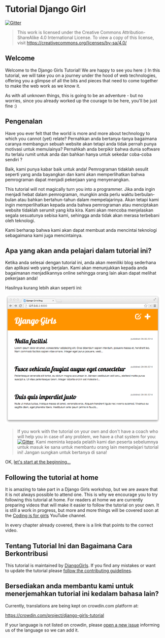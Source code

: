 # Tutorial Django Girl

[![Gitter](https://badges.gitter.im/DjangoGirls/tutorial.svg)](https://gitter.im/DjangoGirls/tutorial)

> This work is licensed under the Creative Commons Attribution-ShareAlike 4.0 International License. To view a copy of this license, visit https://creativecommons.org/licenses/by-sa/4.0/

## Welcome

Welcome to the Django Girls Tutorial! We are happy to see you here :) In this tutorial, we will take you on a journey under the hood of web technologies, offering you a glimpse of all the bits and pieces that need to come together to make the web work as we know it.

As with all unknown things, this is going to be an adventure - but no worries, since you already worked up the courage to be here, you'll be just fine :)

## Pengenalan

Have you ever felt that the world is more and more about technology to which you cannot (yet) relate? Pernahkan anda bertanya-tanya bagaimana caranya membangun sebuah website akan tetapi anda tidak pernah punya motivasi untuk memulainya? Pernahkah anda berpikir bahwa dunia software itu terlalu rumit untuk anda dan bahkan hanya untuk sekedar coba-coba sendiri ?

Baik, kami punya kabar baik untuk anda! Pemrograman tidaklah sesulit seperti yang anda bayangkan dan kami akan memperlihatkan bahwa pemrograman dapat menjadi pekerjaan yang menyenangkan.

This tutorial will not magically turn you into a programmer. Jika anda ingin menjadi hebat dalam pemrograman, mungkin anda perlu waktu berbulan-bulan atau bahkan bertahun-tahun dalam mempelajarinya. Akan tetapi kami ingin memperlihatkan kepada anda bahwa pemrograman atau menciptakan website tidaklah serumit yang kita kira. Kami akan mencoba menjelaskan segala sesuatunya sebisa kami, sehingga anda tidak akan merasa terbebani oleh teknologi.

Kami berharap bahwa kami akan dapat membuat anda mencintai teknologi sebagaimana kami juga mencintainya.

## Apa yang akan anda pelajari dalam tutorial ini?

Ketika anda selesai dengan tutorial ini, anda akan memiliki blog sederhana dan aplikasi web yang berjalan. Kami akan menunjukkan kepada anda bagaimanan menjadikannya online sehingga orang lain akan dapat melihat pekerjaan anda!

Hasilnya kurang lebih akan seperti ini:

![Gambar 0.1](images/application.png)

> If you work with the tutorial on your own and don't have a coach who will help you in case of any problem, we have a chat system for you: [![Gitter](https://badges.gitter.im/DjangoGirls/tutorial.svg)](https://gitter.im/DjangoGirls/tutorial). Kami meminta kepada pelatih kami dan peserta sebelumnya untuk masuk ke sana untuk membantu orang lain mempelajari tutorial ini! Jangan sungkan untuk bertanya di sana!

OK, [let's start at the beginning…](./how_the_internet_works/README.md)

## Following the tutorial at home

It is amazing to take part in a Django Girls workshop, but we are aware that it is not always possible to attend one. This is why we encourage you to try following this tutorial at home. For readers at home we are currently preparing videos that will make it easier to follow the tutorial on your own. It is still a work in progress, but more and more things will be covered soon at the [Coding is for girls](https://www.youtube.com/channel/UC0hNd2uW8jTR5K3KBzRuG2A/feed) YouTube channel.

In every chapter already covered, there is a link that points to the correct video.

## Tentang Tutorial Ini dan Bagaimana Cara Berkontribusi

This tutorial is maintained by [DjangoGirls](https://djangogirls.org/). If you find any mistakes or want to update the tutorial please [follow the contributing guidelines](https://github.com/DjangoGirls/tutorial/blob/master/README.md).

## Bersediakan anda membantu kami untuk menerjemahkan tutorial ini kedalam bahasa lain?

Currently, translations are being kept on crowdin.com platform at:

https://crowdin.com/project/django-girls-tutorial

If your language is not listed on crowdin, please [open a new issue](https://github.com/DjangoGirls/tutorial/issues/new) informing us of the language so we can add it.
